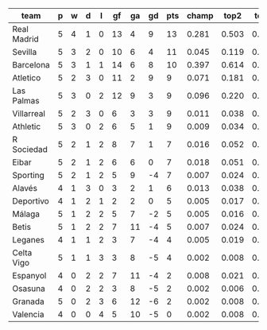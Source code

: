 |    team     | p | w | d | l | gf | ga | gd | pts | champ | top2  | top3  | top4  |  5-7  | bot4  | bot3  | bot2  |
|-------------|---|---|---|---|----|----|----|-----|-------|-------|-------|-------|-------|-------|-------|-------|
| Real Madrid | 5 | 4 | 1 | 0 | 13 |  4 |  9 |  13 | 0.281 | 0.503 | 0.646 | 0.741 | 0.154 | 0.004 | 0.002 | 0.001|
| Sevilla     | 5 | 3 | 2 | 0 | 10 |  6 |  4 |  11 | 0.045 | 0.119 | 0.211 | 0.304 | 0.249 | 0.053 | 0.035 | 0.020|
| Barcelona   | 5 | 3 | 1 | 1 | 14 |  6 |  8 |  10 | 0.397 | 0.614 | 0.745 | 0.824 | 0.114 | 0.001 | 0.001 | 0.000|
| Atletico    | 5 | 2 | 3 | 0 | 11 |  2 |  9 |   9 | 0.071 | 0.181 | 0.297 | 0.403 | 0.250 | 0.030 | 0.019 | 0.011|
| Las Palmas  | 5 | 3 | 0 | 2 | 12 |  9 |  3 |   9 | 0.096 | 0.220 | 0.344 | 0.463 | 0.245 | 0.023 | 0.014 | 0.008|
| Villarreal  | 5 | 2 | 3 | 0 |  6 |  3 |  3 |   9 | 0.011 | 0.038 | 0.082 | 0.133 | 0.185 | 0.151 | 0.103 | 0.061|
| Athletic    | 5 | 3 | 0 | 2 |  6 |  5 |  1 |   9 | 0.009 | 0.034 | 0.073 | 0.119 | 0.174 | 0.157 | 0.106 | 0.062|
| R Sociedad  | 5 | 2 | 1 | 2 |  8 |  7 |  1 |   7 | 0.016 | 0.052 | 0.102 | 0.165 | 0.201 | 0.120 | 0.084 | 0.049|
| Eibar       | 5 | 2 | 1 | 2 |  6 |  6 |  0 |   7 | 0.018 | 0.051 | 0.101 | 0.153 | 0.194 | 0.128 | 0.088 | 0.051|
| Sporting    | 5 | 2 | 1 | 2 |  5 |  9 | -4 |   7 | 0.007 | 0.024 | 0.051 | 0.086 | 0.144 | 0.211 | 0.154 | 0.094|
| Alavés      | 4 | 1 | 3 | 0 |  3 |  2 |  1 |   6 | 0.013 | 0.038 | 0.074 | 0.120 | 0.168 | 0.175 | 0.125 | 0.079|
| Deportivo   | 4 | 1 | 2 | 1 |  2 |  2 |  0 |   5 | 0.005 | 0.017 | 0.037 | 0.068 | 0.123 | 0.280 | 0.214 | 0.144|
| Málaga      | 5 | 1 | 2 | 2 |  5 |  7 | -2 |   5 | 0.005 | 0.016 | 0.035 | 0.062 | 0.113 | 0.277 | 0.210 | 0.137|
| Betis       | 5 | 1 | 2 | 2 |  7 | 11 | -4 |   5 | 0.007 | 0.024 | 0.049 | 0.083 | 0.134 | 0.240 | 0.172 | 0.111|
| Leganes     | 4 | 1 | 1 | 2 |  3 |  7 | -4 |   4 | 0.005 | 0.019 | 0.040 | 0.068 | 0.120 | 0.268 | 0.196 | 0.129|
| Celta Vigo  | 5 | 1 | 1 | 3 |  3 |  8 | -5 |   4 | 0.002 | 0.008 | 0.017 | 0.031 | 0.072 | 0.413 | 0.330 | 0.235|
| Espanyol    | 4 | 0 | 2 | 2 |  7 | 11 | -4 |   2 | 0.008 | 0.021 | 0.046 | 0.082 | 0.139 | 0.244 | 0.178 | 0.119|
| Osasuna     | 4 | 0 | 2 | 2 |  3 |  8 | -5 |   2 | 0.002 | 0.006 | 0.013 | 0.027 | 0.066 | 0.442 | 0.352 | 0.257|
| Granada     | 5 | 0 | 2 | 3 |  6 | 12 | -6 |   2 | 0.002 | 0.008 | 0.020 | 0.036 | 0.078 | 0.389 | 0.306 | 0.212|
| Valencia    | 4 | 0 | 0 | 4 |  5 | 10 | -5 |   0 | 0.002 | 0.008 | 0.019 | 0.035 | 0.078 | 0.395 | 0.313 | 0.223|
